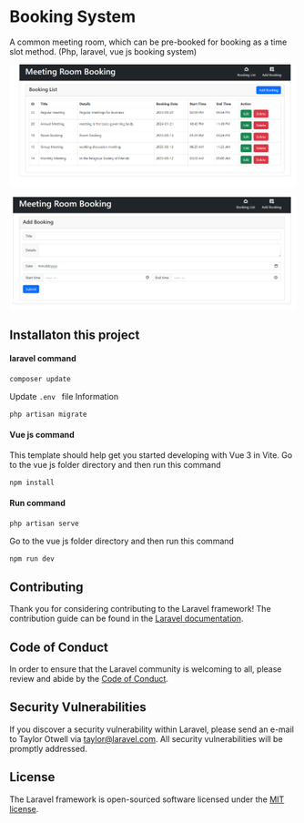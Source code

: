 # Booking System
A common meeting room, which can be pre-booked for booking as a time slot method. (Php, laravel, vue js booking system)

![Booking System](Screenshot.png)

![Booking System](Screenshot1.png)


## Installaton this project
#### laravel command
```sh
composer update
```
Update `.env ` file Information

```sh
php artisan migrate
```
#### Vue js command
This template should help get you started developing with Vue 3 in Vite.
Go to the vue js folder directory and then run this command
```sh
npm install

```

#### Run command
```sh
php artisan serve

```
Go to the vue js folder directory and then run this command
```sh
npm run dev

```
## Contributing

Thank you for considering contributing to the Laravel framework! The contribution guide can be found in the [Laravel documentation](https://laravel.com/docs/contributions).

## Code of Conduct

In order to ensure that the Laravel community is welcoming to all, please review and abide by the [Code of Conduct](https://laravel.com/docs/contributions#code-of-conduct).

## Security Vulnerabilities

If you discover a security vulnerability within Laravel, please send an e-mail to Taylor Otwell via [taylor@laravel.com](mailto:taylor@laravel.com). All security vulnerabilities will be promptly addressed.

## License

The Laravel framework is open-sourced software licensed under the [MIT license](https://opensource.org/licenses/MIT).


[def]: Screenshot1.png
